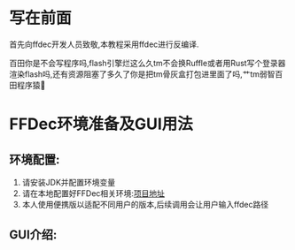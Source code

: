 # 写在前面

首先向ffdec开发人员致敬,本教程采用ffdec进行反编译.

百田你是不会写程序吗,flash引擎烂这么久tm不会换Ruffle或者用Rust写个登录器渲染flash吗,还有资源阻塞了多久了你是把tm骨灰盒打包进里面了吗,艹tm弱智百田程序猿:fu:

# FFDec环境准备及GUI用法

## 环境配置:

1. 请安装JDK并配置环境变量
2. 请在本地配置好FFDec相关环境:[项目地址](https://github.com/jindrapetrik/jpexs-decompiler)
3. 本人使用便携版以适配不同用户的版本,后续调用会让用户输入ffdec路径

## GUI介绍: